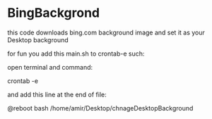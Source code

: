 # BingBackgrond

this code downloads bing.com background image and set it as your Desktop background

for fun you add this main.sh to crontab-e such:

open terminal and command:

crontab -e 


and add this line at the end of file:

@reboot bash /home/amir/Desktop/chnageDesktopBackground

